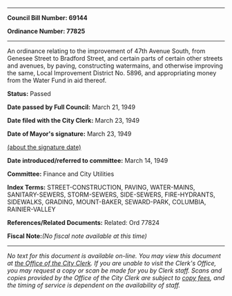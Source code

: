

********

**Council Bill Number: 69144**
   
**Ordinance Number: 77825**
********

 An ordinance relating to the improvement of 47th Avenue South, from Genesee Street to Bradford Street, and certain parts of certain other streets and avenues, by paving, constructing watermains, and otherwise improving the same, Local Improvement District No. 5896, and appropriating money from the Water Fund in aid thereof.

**Status:** Passed
   
**Date passed by Full Council:** March 21, 1949
   
**Date filed with the City Clerk:** March 23, 1949
   
**Date of Mayor's signature:** March 23, 1949
   
[(about the signature date)](/~public/approvaldate.htm)
   
   
   
**Date introduced/referred to committee:** March 14, 1949
   
**Committee:** Finance and City Utilities
   
   
**Index Terms:** STREET-CONSTRUCTION, PAVING, WATER-MAINS, SANITARY-SEWERS, STORM-SEWERS, SIDE-SEWERS, FIRE-HYDRANTS, SIDEWALKS, GRADING, MOUNT-BAKER, SEWARD-PARK, COLUMBIA, RAINIER-VALLEY

**References/Related Documents:** Related: Ord 77824

**Fiscal Note:**_(No fiscal note available at this time)_
********

_No text for this document is available on-line. You may view this document at [the Office of the City Clerk](http://www.seattle.gov/leg/clerk/contactUs.htm). If you are unable to visit the Clerk's Office, you may request a copy or scan be made for you by Clerk staff. Scans and copies provided by the Office of the City Clerk are subject to [copy fees](http://clerk.seattle.gov/~public/clerkfees.htm), and the timing of service is dependent on the availability of staff._

